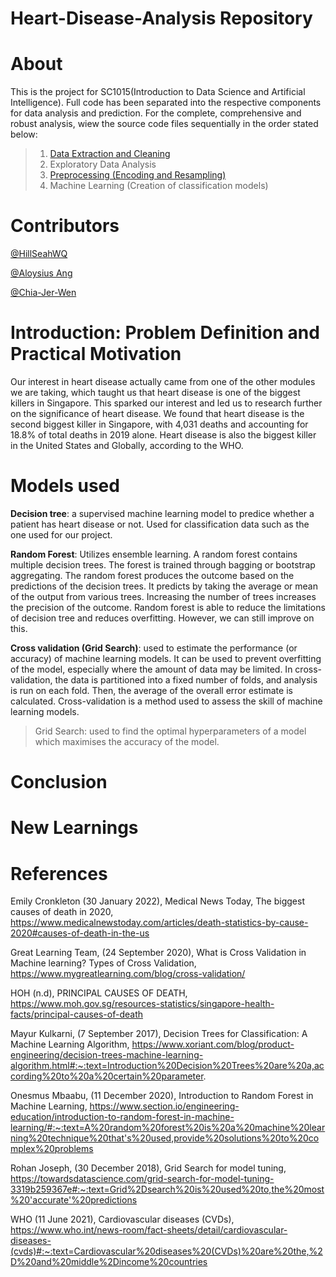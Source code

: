 # Heart-Disease-Analysis Repository

# About
This is the project for SC1015(Introduction to Data Science and Artificial Intelligence).
Full code has been separated into the respective components for data analysis and prediction.
For the complete, comprehensive and robust analysis, wiew the source code files sequentially in the order stated below:
> 1. [Data Extraction and Cleaning](https://github.com/HillSeahWQ/Heart-Disease-Analysis/blob/main/Data%20Extraction%20and%20Cleaning.ipynb)
> 2. Exploratory Data Analysis
> 3. [Preprocessing (Encoding and Resampling)](https://github.com/HillSeahWQ/Heart-Disease-Analysis/blob/main/Data%20Preprocessing%20-%20Encoding%20and%20Resampling.ipynb)
> 4. Machine Learning (Creation of classification models)


# Contributors
[@HillSeahWQ](https://github.com/HillSeahWQ)

[@Aloysius Ang](https://github.com/ConcealedSword)

[@Chia-Jer-Wen](https://github.com/Chia-Jer-Wen)

# Introduction: Problem Definition and Practical Motivation
Our interest in heart disease actually came from one of the other modules we are taking, which taught us that heart disease is one of the biggest killers in Singapore. This sparked our interest and led us to research further on the significance of heart disease. We found that heart disease is the second biggest killer in Singapore, with 4,031 deaths and accounting for 18.8% of total deaths in 2019 alone. Heart disease is also the biggest killer in the United States and Globally, according to the WHO. 

# Models used
**Decision tree**: a supervised machine learning model to predice whether a patient has heart disease or not. Used for classification data such as the one used for our project.

**Random Forest**: Utilizes ensemble learning. A random forest contains multiple decision trees. The forest is trained through bagging or bootstrap aggregating. The random forest produces the outcome based on the predictions of the decision trees. It predicts by taking the average or mean of the output from various trees. Increasing the number of trees increases the precision of the outcome. Random forest is able to reduce the limitations of decision tree and reduces overfitting. However, we can still improve on this.

**Cross validation (Grid Search)**: used to estimate the performance (or accuracy) of machine learning models. It can be used to prevent overfitting of the model, especially where the amount of data may be limited. In cross-validation, the data is partitioned into a fixed number of folds, and analysis is run on each fold. Then, the average of the overall error estimate is calculated. Cross-validation is a method used to assess the skill of machine learning models.

> Grid Search: used to find the optimal hyperparameters of a model which maximises the accuracy of the model.
> 
# Conclusion

# New Learnings

# References
Emily Cronkleton (30 January 2022), Medical News Today, The biggest causes of death in 2020, https://www.medicalnewstoday.com/articles/death-statistics-by-cause-2020#causes-of-death-in-the-us

Great Learning Team, (24 September 2020), What is Cross Validation in Machine learning? Types of Cross Validation, https://www.mygreatlearning.com/blog/cross-validation/

HOH (n.d), PRINCIPAL CAUSES OF DEATH, https://www.moh.gov.sg/resources-statistics/singapore-health-facts/principal-causes-of-death

Mayur Kulkarni, (7 September 2017), Decision Trees for Classification: A Machine Learning Algorithm, https://www.xoriant.com/blog/product-engineering/decision-trees-machine-learning-algorithm.html#:~:text=Introduction%20Decision%20Trees%20are%20a,according%20to%20a%20certain%20parameter.

Onesmus Mbaabu, (11 December 2020), Introduction to Random Forest in Machine Learning, https://www.section.io/engineering-education/introduction-to-random-forest-in-machine-learning/#:~:text=A%20random%20forest%20is%20a%20machine%20learning%20technique%20that's%20used,provide%20solutions%20to%20complex%20problems

Rohan Joseph, (30 December 2018), Grid Search for model tuning, https://towardsdatascience.com/grid-search-for-model-tuning-3319b259367e#:~:text=Grid%2Dsearch%20is%20used%20to,the%20most%20'accurate'%20predictions

WHO (11 June 2021), Cardiovascular diseases (CVDs), https://www.who.int/news-room/fact-sheets/detail/cardiovascular-diseases-(cvds)#:~:text=Cardiovascular%20diseases%20(CVDs)%20are%20the,%2D%20and%20middle%2Dincome%20countries
